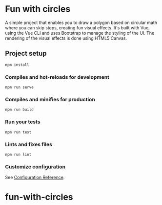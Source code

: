 # Fun with circles

A simple project that enables you to draw a polygon based on circular math where you can skip steps, creating fun visual effects. It's built with Vue, using the Vue CLI and uses Bootstrap to manage the styling of the UI. The rendering of the visual effects is done using HTML5 Canvas.

## Project setup
```
npm install
```

### Compiles and hot-reloads for development
```
npm run serve
```

### Compiles and minifies for production
```
npm run build
```

### Run your tests
```
npm run test
```

### Lints and fixes files
```
npm run lint
```

### Customize configuration
See [Configuration Reference](https://cli.vuejs.org/config/).
# fun-with-circles
